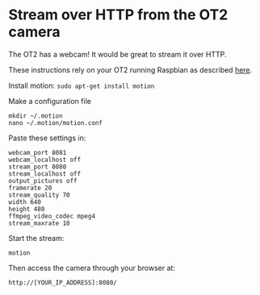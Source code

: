 # Stream over HTTP from the OT2 camera

The OT2 has a webcam! It would be great to stream it over HTTP.

These instructions rely on your OT2 running Raspbian as described [here](https://github.com/theosanderson/Advanced_OT2/tree/master/Raspbian_OT2).

Install motion:
```sudo apt-get install motion```

Make a configuration file
```
mkdir ~/.motion
nano ~/.motion/motion.conf
```

Paste these settings in:

```
webcam_port 8081
webcam_localhost off
stream_port 8080
stream_localhost off
output_pictures off
framerate 20
stream_quality 70
width 640
height 480
ffmpeg_video_codec mpeg4
stream_maxrate 10
```

Start the stream:
```
motion
```

Then access the camera through your browser at:
```
http://[YOUR_IP_ADDRESS]:8080/
```
